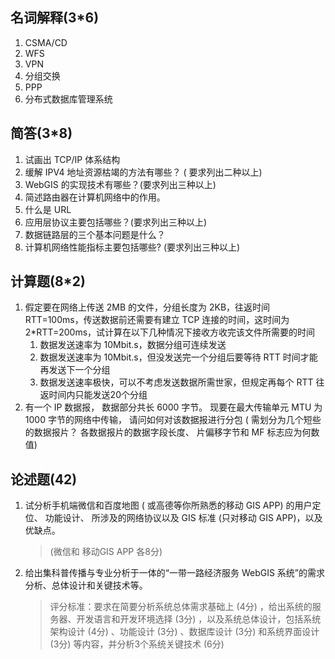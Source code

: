 ## 名词解释(3*6)

1. CSMA/CD
2. WFS
3. VPN
4. 分组交换
5. PPP
6. 分布式数据库管理系统

## 简答(3*8)

1. 试画出 TCP/IP 体系结构
2. 缓解 IPV4 地址资源枯竭的方法有哪些？  ( 要求列出二种以上)
3. WebGIS 的实现技术有哪些？(要求列出三种以上)
4. 简述路由器在计算机网络中的作用。
5. 什么是 URL
6. 应用层协议主要包括哪些？(要求列出三种以上)
7. 数据链路层的三个基本问题是什么？  
8. 计算机网络性能指标主要包括哪些? (要求列出三种以上)

## 计算题(8*2)

1. 假定要在网络上传送 2MB 的文件，分组长度为 2KB，往返时间 RTT=100ms，传送数据前还需要有建立 TCP 连接的时间，这时间为 2*RTT=200ms，试计算在以下几种情况下接收方收完该文件所需要的时间
    1. 数据发送速率为 10Mbit.s，数据分组可连续发送
    2. 数据发送速率为 10Mbit.s，但没发送完一个分组后要等待 RTT 时间才能再发送下一个分组
    3. 数据发送速率极快，可以不考虑发送数据所需世家，但规定再每个 RTT 往返时间内只能发送20个分组
2. 有一个 IP 数据报， 数据部分共长 6000 字节。 现要在最大传输单元 MTU 为 1000 字节的网络中传输， 请问如何对该数据报进行分包 ( 需划分为几个短些的数据报片？ 各数据报片的数据字段长度、 片偏移字节和 MF 标志应为何数值)   

## 论述题(42)

1. 试分析手机端微信和百度地图 ( 或高德等你所熟悉的移动 GIS APP) 的用户定位、 功能设计、 所涉及的网络协议以及 GIS 标准 (只对移动 GIS APP)，以及优缺点。

    >  (微信和 移动GIS APP 各8分) 

2. 给出集科普传播与专业分析于一体的“一带一路经济服务 WebGIS 系统”的需求分析、总体设计和关键技术等。

    >  评分标准：要求在简要分析系统总体需求基础上 (4分) ，给出系统的服务器、开发语言和开发环境选择 (3分) ，以及系统总体设计，包括系统架构设计 (4分) 、功能设计 (3分) 、数据库设计 (3分) 和系统界面设计 (3分) 等内容，并分析3个系统关键技术 (6分) 
